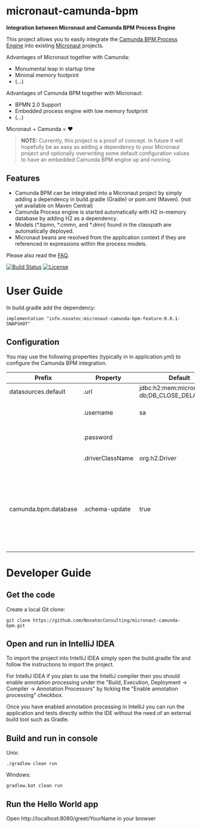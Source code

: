 # micronaut-camunda-bpm
**Integration between Micronaut and Camunda BPM Process Engine**

This project allows you to easily integrate the [Camunda BPM Process Engine](https://camunda.com/products/bpmn-engine/) into existing [Micronaut](https://micronaut.io) projects.

Advantages of Micronaut together with Camunda:
* Monumental leap in startup time
* Minimal memory footprint
* (...)

Advantages of Camunda BPM together with Micronaut:
* BPMN 2.0 Support
* Embedded process engine with low memory footprint
* (...)

Micronaut + Camunda = :heart:

> **NOTE:**
> Currently, this project is a proof of concept. In future it will hopefully be as easy as adding a dependency to your Micronaut project and optionally overwriting some default configuration values to have an embedded Camunda BPM engine up and running.

## Features
* Camunda BPM can be integrated into a Micronaut project by simply adding a dependency in build.gradle (Gradle) or pom.xml (Maven). (not yet available on Maven Central)
* Camunda Process engine is started automatically with H2 in-memory database by adding H2 as a dependency.
* Models (*.bpmn, *.cmmn, and *.dmn) found in the classpath are automatically deployed.
* Micronaut beans are resolved from the application context if they are referenced in expressions within the process models.

Please also read the [FAQ](FAQ.md).

[![Build Status](https://api.travis-ci.org/NovatecConsulting/micronaut-camunda-bpm.svg?branch=master)](https://travis-ci.org/NovatecConsulting/micronaut-camunda-bpm)
[![License](http://img.shields.io/:license-apache-blue.svg)](http://www.apache.org/licenses/LICENSE-2.0.html)

# User Guide

In build.gradle add the dependency:
```
implementation "info.novatec:micronaut-camunda-bpm-feature:0.0.1-SNAPSHOT"
```


## Configuration

You may use the following properties (typically in in application.yml) to configure the Camunda BPM integration.

| Prefix               |Property          | Default                                      | Description            |
|----------------------|------------------|----------------------------------------------|------------------------|
| datasources.default  | .url             | jdbc:h2:mem:micronaut-db;DB_CLOSE_DELAY=1000 | Database URL           |
|                      | .username        | sa                                           | User name for database |
|                      | .password        |                                              | Password for database  |
|                      | .driverClassName | org.h2.Driver                                | Driver for database    |
| camunda.bpm.database | .schema-update   | true                                         | If automatic schema update should be applied, use one of [true, false, create, create-drop, drop-create] |

# Developer Guide
## Get the code

Create a local Git clone:

`git clone https://github.com/NovatecConsulting/micronaut-camunda-bpm.git`

## Open and run in IntelliJ IDEA

To import the project into IntelliJ IDEA simply open the build.gradle file and follow the instructions to import the project.

For IntelliJ IDEA if you plan to use the IntelliJ compiler then you should enable annotation processing under the "Build, Execution, Deployment → Compiler → Annotation Processors" by ticking the "Enable annotation processing" checkbox.

Once you have enabled annotation processing in IntelliJ you can run the application and tests directly within the IDE without the need of an external build tool such as Gradle.

## Build and run in console

Unix:
```
./gradlew clean run
```

Windows:

```
gradlew.bat clean run
```

## Run the Hello World app

Open http://localhost:8080/greet/YourName in your browser
